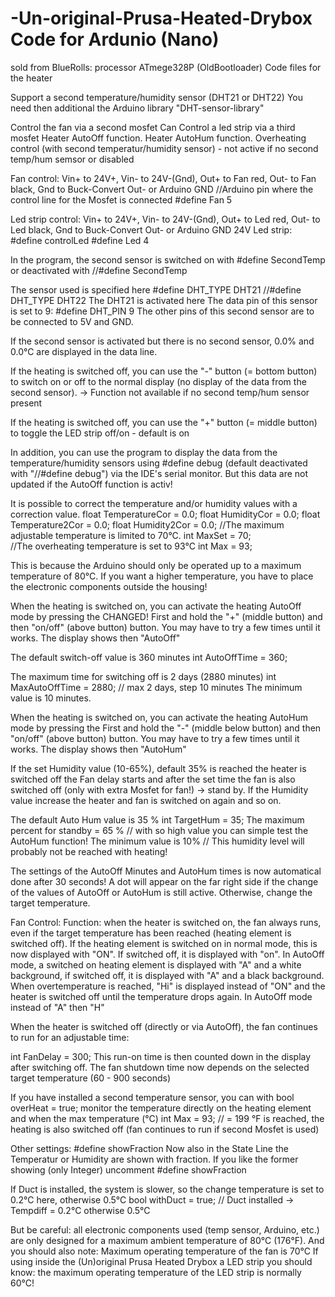 # -Un-original-Prusa-Heated-Drybox Code for Ardunio (Nano) 
sold from BlueRolls: processor ATmege328P (OldBootloader)
Code files for the heater 

Support a second temperature/humidity sensor (DHT21 or DHT22)
You need then additional the Arduino library "DHT-sensor-library"

Control the fan via a second mosfet
Can Control a led strip via a third mosfet
Heater AutoOff function.
Heater AutoHum function.
Overheating control (with second temperatur/humidity sensor) - not active if no second temp/hum semsor or disabled

Fan control: Vin+ to 24V+, Vin- to 24V-(Gnd), Out+ to Fan red, Out- to Fan black, Gnd to Buck-Convert Out- or Arduino GND
//Arduino pin where the control line for the Mosfet is connected
#define Fan 5

Led strip control: Vin+ to 24V+, Vin- to 24V-(Gnd), Out+ to Led red, Out- to Led black, Gnd to Buck-Convert Out- or Arduino GND
24V Led strip:
#define controlLed
#define Led 4

In the program, the second sensor is switched on with
#define SecondTemp
or deactivated with //#define SecondTemp

The sensor used is specified here
#define DHT_TYPE DHT21
//#define DHT_TYPE DHT22
The DHT21 is activated here
The data pin of this sensor is set to 9:
#define DHT_PIN 9
The other pins of this second sensor are to be connected to 5V and GND.

If the second sensor is activated but there is no second sensor,
0.0% and 0.0°C are displayed in the data line.

If the heating is switched off, you can use the
"-" button (= bottom button) to switch on or off to the normal display (no display of the data from the second sensor).
-> Function not available if no second temp/hum sensor present

If the heating is switched off, you can use the
"+" button (= middle button) to toggle the LED strip off/on - default is on

In addition, you can use the program to display the data from the temperature/humidity sensors using
#define debug (default deactivated with "//#define debug")
via the IDE's serial monitor.
But this data are not updated if the AutoOff function is activ!

It is possible to correct the temperature and/or humidity values with a correction value.
float TemperatureCor = 0.0;
float HumidityCor = 0.0;
float Temperature2Cor = 0.0;
float Humidity2Cor = 0.0;
//The maximum adjustable temperature is limited to 70°C.
int MaxSet = 70;  
//The overheating temperature is set to 93°C
int Max = 93;   

This is because the Arduino should only be operated up to a maximum temperature of 80°C.
If you want a higher temperature, you have to place the electronic components outside the housing! 

When the heating is switched on, you can activate the heating AutoOff mode by pressing the
CHANGED!
First and hold the "+" (middle button) and then "on/off" (above button) button.
You may have to try a few times until it works. The display shows then "AutoOff"

The default switch-off value is 360 minutes
int AutoOffTime = 360;

The maximum time for switching off is 2 days (2880 minutes)
int MaxAutoOffTime = 2880; // max 2 days, step 10 minutes
The minimum value is 10 minutes.

When the heating is switched on, you can activate the heating AutoHum mode by pressing the
First and hold the "-" (middle below button) and then "on/off" (above button) button.
You may have to try a few times until it works.  The display shows then "AutoHum"

If the set Humidity value (10-65%), default 35% is reached the heater is switched off
the Fan delay starts and after the set time the fan is also switched off (only with extra Mosfet for fan!)
-> stand by. 
If the Humidity value increase the heater and fan is switched on again
and so on. 

The default Auto Hum value is 35 %
int TargetHum = 35;
The maximum percent for standby = 65 %		// with so high value you can simple test the AutoHum function!
The minimum value is 10%			// This humidity level will probably not be reached with heating! 

The settings of the AutoOff Minutes and AutoHum times is now automatical done after 30 seconds!
A dot will appear on the far right side if the change of the values of AutoOff or AutoHum is still active.
Otherwise, change the target temperature.

Fan Control:
Function: when the heater is switched on, the fan always runs, even if the target temperature has been reached (heating element is switched off).
If the heating element is switched on in normal mode, this is now displayed with "ON".
If switched off, it is displayed with "on".
In AutoOff mode, a switched on heating element is displayed with "A" and a white background, 
if switched off, it is displayed with "A" and a black background.
When overtemperature is reached, "Hi" is displayed instead of "ON" and the heater is switched off until the temperature drops again.
In AutoOff mode instead of "A" then "H"
 
When the heater is switched off (directly or via AutoOff), the fan continues to run for an adjustable time:

int FanDelay = 300;
This run-on time is then counted down in the display after switching off.
The fan shutdown time now depends on the selected target temperature (60 - 900 seconds)

If you have installed a second temperature sensor, you can with 
bool overHeat = true;
monitor the temperature directly on the heating element and when the max temperature (°C)
int Max = 93;		// = 199 °F
is reached, the heating is also switched off (fan continues to run if second Mosfet is used)

Other settings:
#define showFraction
Now also in the State Line the Temperatur or Humidity are shown with fraction.
If you like the former showing (only Integer) uncomment #define showFraction

If Duct is installed, the system is slower, so the change temperature is set to 0.2°C here, otherwise 0.5°C
bool withDuct = true;                     // Duct installed -> Tempdiff = 0.2°C otherwise 0.5°C


But be careful: 
all electronic components used (temp sensor, Arduino, etc.) are only designed for a maximum ambient temperature of 80°C (176°F).
And you should also note: Maximum operating temperature of the fan is 70°C
If using inside the (Un)original Prusa Heated Drybox a LED strip you should know:
the maximum operating temperature of the LED strip is normally 60°C! 

